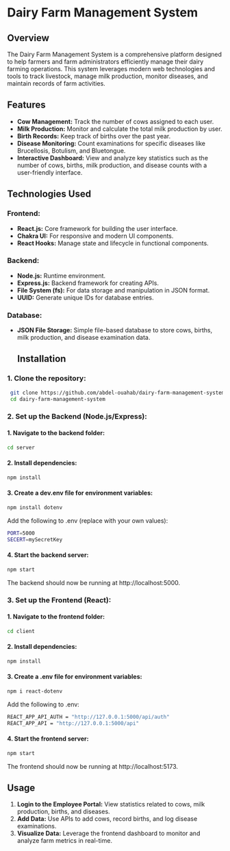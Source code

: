 # Dairy Farm Management System

## Overview
The Dairy Farm Management System is a comprehensive platform designed to help farmers and farm administrators efficiently manage their dairy farming operations. This system leverages modern web technologies and tools to track livestock, manage milk production, monitor diseases, and maintain records of farm activities.

## Features
- **Cow Management:** Track the number of cows assigned to each user.
- **Milk Production:** Monitor and calculate the total milk production by user.
- **Birth Records:** Keep track of births over the past year.
- **Disease Monitoring:** Count examinations for specific diseases like Brucellosis, Botulism, and Bluetongue.
- **Interactive Dashboard:** View and analyze key statistics such as the number of cows, births, milk production, and disease counts with a user-friendly interface.

## Technologies Used
### Frontend:
- **React.js:** Core framework for building the user interface.
- **Chakra UI:** For responsive and modern UI components.
- **React Hooks:** Manage state and lifecycle in functional components.

### Backend:
- **Node.js:** Runtime environment.
- **Express.js:** Backend framework for creating APIs.
- **File System (fs):** For data storage and manipulation in JSON format.
- **UUID:** Generate unique IDs for database entries.

### Database:
- **JSON File Storage:** Simple file-based database to store cows, births, milk production, and disease examination data.

  ## Installation

### 1. Clone the repository:
  ```bash
   git clone https://github.com/abdel-ouahab/dairy-farm-management-system.
   cd dairy-farm-management-system
  ```

### 2. Set up the Backend (Node.js/Express):
#### 1. Navigate to the backend folder:
  ```bash
  cd server
  ```
#### 2. Install dependencies:
  ```bash
  npm install
  ```
#### 3. Create a dev.env file for environment variables:
  ```bash
  npm install dotenv
  ```
Add the following to .env (replace with your own values):
  ```bash
  PORT=5000
  SECERT=mySecretKey
  ```
#### 4. Start the backend server:
  ```bash
  npm start
  ```
The backend should now be running at http://localhost:5000.

### 3. Set up the Frontend (React):
#### 1. Navigate to the frontend folder:
  ```bash
  cd client
  ```
#### 2. Install dependencies:
  ```bash
  npm install
  ```
#### 3. Create a .env file for environment variables:
  ```bash
  npm i react-dotenv
  ```
Add the following to .env:
  ```bash
  REACT_APP_API_AUTH = "http://127.0.0.1:5000/api/auth"
  REACT_APP_API = "http://127.0.0.1:5000/api"
  ```
#### 4. Start the frontend server:
  ```bash
  npm start
  ```
The frontend should now be running at http://localhost:5173.

## Usage
1. **Login to the Employee Portal:** View statistics related to cows, milk production, births, and diseases.
2. **Add Data:** Use APIs to add cows, record births, and log disease examinations.
3. **Visualize Data:** Leverage the frontend dashboard to monitor and analyze farm metrics in real-time.


